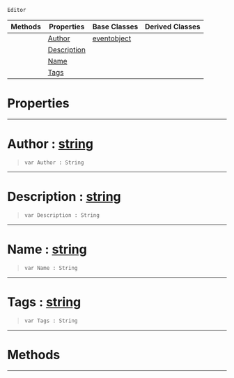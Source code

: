  `Editor`

|Methods|Properties|Base Classes|Derived Classes|
|---|---|---|---|
| |[ Author](https://github.com/ZilchEngine/ZilchDocs/blob/master/code_reference/class_reference/contentpackage.md#author-zilch-engine-docum)|[eventobject](https://github.com/ZilchEngine/ZilchDocs/blob/master/code_reference/class_reference/eventobject.md)| |
| |[ Description](https://github.com/ZilchEngine/ZilchDocs/blob/master/code_reference/class_reference/contentpackage.md#description-zilch-engine)| | |
| |[ Name](https://github.com/ZilchEngine/ZilchDocs/blob/master/code_reference/class_reference/contentpackage.md#name-zilch-engine-documen)| | |
| |[ Tags](https://github.com/ZilchEngine/ZilchDocs/blob/master/code_reference/class_reference/contentpackage.md#tags-zilch-engine-documen)| | |


 #  Properties


---  
 #  Author : [string](https://github.com/ZilchEngine/ZilchDocs/blob/master/code_reference/nada_base_types/string.md)

> 
> ``` lang=cpp, name=Nada
> var Author : String


---  
 #  Description : [string](https://github.com/ZilchEngine/ZilchDocs/blob/master/code_reference/nada_base_types/string.md)

> 
> ``` lang=cpp, name=Nada
> var Description : String


---  
 #  Name : [string](https://github.com/ZilchEngine/ZilchDocs/blob/master/code_reference/nada_base_types/string.md)

> 
> ``` lang=cpp, name=Nada
> var Name : String


---  
 #  Tags : [string](https://github.com/ZilchEngine/ZilchDocs/blob/master/code_reference/nada_base_types/string.md)

> 
> ``` lang=cpp, name=Nada
> var Tags : String


---  
 #  Methods


---  
 

 
